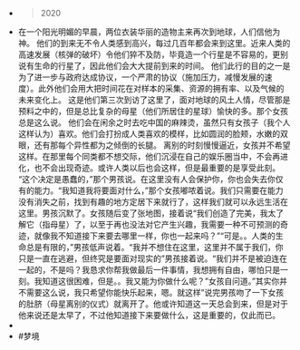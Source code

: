- > 2020
- 在一个阳光明媚的早晨，两位衣装华丽的造物主来再次到地球，人们信他为神。
  他们的到来无不令人类感到高兴，每过几百年都会来到这里。近来人类的高速发展（核弹的破坏）令他们猝不及防，毕竟造一个行星是不容易的，更别说有生命的行星了，因此他们会大大提前到来的时间。
  他们此行的目的之一是为了进一步与政府达成协议，一个严肃的协议（施加压力，减慢发展的速度）。此外他们会用大把时间花在对样本的采集、资源的拥有率、以及气候的未来变化上。
  这是他们第三次到访了这里了，面对地球的风土人情，尽管那是预料之中的，但是总比复杂的母星（他们所居住的星球）愉快的多。那个女孩总是这么说。
  他们会在闲余之时去吃中国的麻辣烫，虽然只有女孩子（我个人这样认为）喜欢。他们会打扮成人类喜欢的模样，比如圆润的脸颊，水嫩的双眼，还有那每个异性都为之倾倒的长腿。
  离别的时刻慢慢逼近，女孩并不希望这样。在那里每个同类都不想交际，他们沉浸在自己的娱乐圈当中，不会再进化，也不会出现奇迹。或许人类以后也会这样，但是最重要的是享受此刻。
  “这个决定是愚蠢的，”那个男孩说。在这里没有人会保护你，你也会失去你仅有的能力。“我知道我将要面对什么，”那个女孩嘟哝着说。我们只需要在能力没有消失之前，找到有趣的地方定居下来就行了，这样我们就可以永远生活在这里。男孩沉默了。女孩随后变了张地图，接着说“我们创造了完美，我太了解它（指母星）了，以至于再也没法对它产生兴趣，我需要一种不可预测的奇迹，就像我不知道接下来要去哪里一样，你也一起来吗？”“可是。。人类的生命总是有限的，”男孩低声说着。“我并不想住在这里，这里并不属于我们，你只是一直在逃避，但终究是要面对现实的”男孩接着说。“我们并不是被迫连在一起的，不是吗？我恳求你帮我做最后一件事情，我想拥有自由，哪怕只是一刻。我知道这很困难，但是。。我又能为你做什么呢？”女孩自问道。”其实你并不需要这么说，我只希望你能快乐起来，嗯。就这样”说完男孩吻了一下女孩的肚脐（母星离别的仪式）就离开了。他或许知道这一天总会到来，但是对于他来说还是太早了，不过他知道接下来要做什么，这是重要的，仅此而已。
-
- #梦境